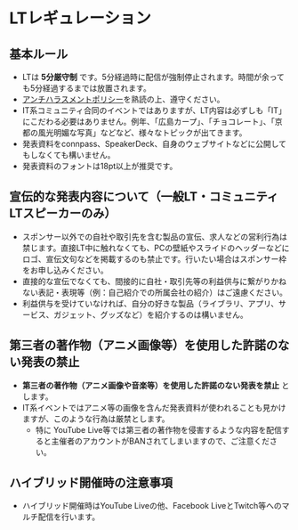 # LTレギュレーション

## 基本ルール
* LTは **5分厳守制** です。5分経過時に配信が強制停止されます。時間が余っても5分経過するまでは放置されます。
* [アンチハラスメントポリシー]()を熟読の上、遵守ください。
* IT系コミュニティ合同のイベントではありますが、LT内容は必ずしも「IT」にこだわる必要はありません。例年、「広島カープ」、「チョコレート」、「京都の風光明媚な写真」などなど、様々なトピックが出てきます。
* 発表資料をconnpass、SpeakerDeck、自身のウェブサイトなどに公開してもしなくても構いません。
* 発表資料のフォントは18pt以上が推奨です。

## 宣伝的な発表内容について（一般LT・コミュニティLTスピーカーのみ）
* スポンサー以外での自社や取引先を含む製品の宣伝、求人などの営利行為は禁じます。直接LT中に触れなくても、PCの壁紙やスライドのヘッダーなどにロゴ、宣伝文句などを掲載するのも禁止です。行いたい場合はスポンサー枠をお申し込みください。
* 直接的な宣伝でなくても、間接的に自社・取引先等の利益供与に繋がりかねない表記・表現等（例：自己紹介での所属会社の紹介）はご遠慮ください。
* 利益供与を受けていなければ、自分の好きな製品（ライブラリ、アプリ、サービス、ガジェット、グッズなど）を紹介するのは構いません。


## 第三者の著作物（アニメ画像等）を使用した許諾のない発表の禁止
* **第三者の著作物（アニメ画像や音楽等）を使用した許諾のない発表を禁止** とします。
* IT系イベントではアニメ等の画像を含んだ発表資料が使われることも見かけますが、このような行為は厳禁とします。
    * 特に YouTube Live等では第三者の著作物を侵害するような内容を配信すると主催者のアカウントがBANされてしまいますので、ご注意ください。

 
## ハイブリッド開催時の注意事項
* ハイブリッド開催時はYouTube Liveの他、Facebook LiveとTwitch等へのマルチ配信を行います。
